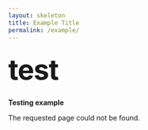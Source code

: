 ```yaml
---
layout: skeleton
title: Example Title
permalink: /example/
---
```

<style type="text/css" media="screen">

  h1 {
    margin: 30px 0;
    font-size: 4em;
    line-height: 1;
    letter-spacing: -1px;
  }
</style>

<div class="container">
  <h1>test</h1>

  <p><strong>Testing example</strong></p>
  <p>The requested page could not be found.</p>
</div>
